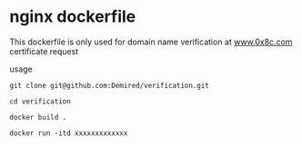 # nginx dockerfile

This dockerfile is only used for domain name verification at www.0x8c.com certificate request

usage

```
git clone git@github.com:Demired/verification.git

cd verification

docker build .

docker run -itd xxxxxxxxxxxxx
```
